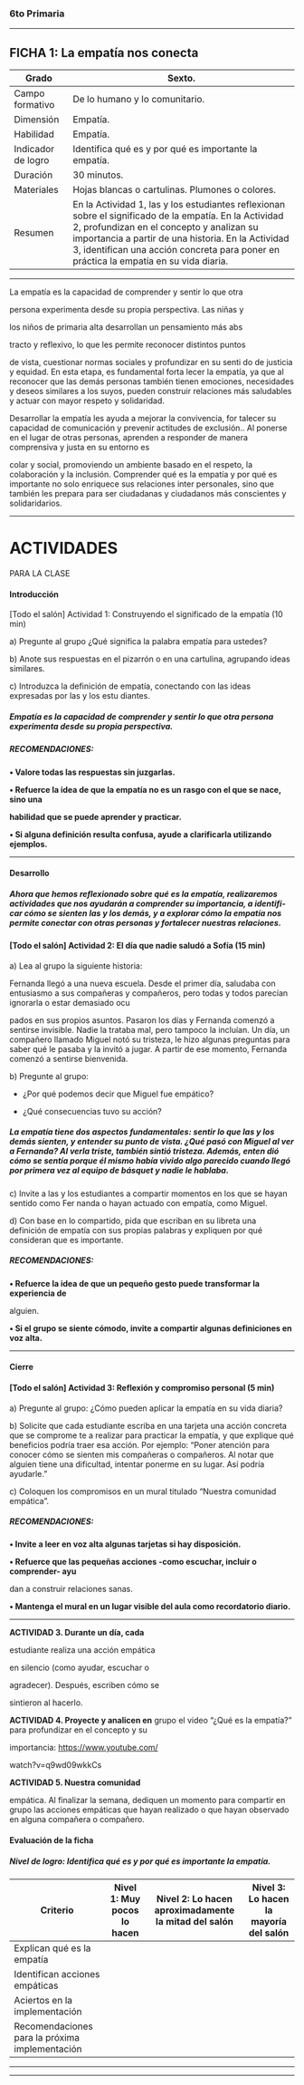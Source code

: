 ### 6to Primaria


-----

## FICHA 1: La empatía nos conecta

|Grado|Sexto.|
|---|---|
|Campo formativo|De lo humano y lo comunitario.|
|Dimensión|Empatía.|
|Habilidad|Empatía.|
|Indicador de logro|Identifica qué es y por qué es importante la empatía.|
|Duración|30 minutos.|
|Materiales|Hojas blancas o cartulinas. Plumones o colores.|
|Resumen|En la Actividad 1, las y los estudiantes reflexionan sobre el significado de la empatía. En la Actividad 2, profundizan en el concepto y analizan su importancia a partir de una historia. En la Actividad 3, identifican una acción concreta para poner en práctica la empatía en su vida diaria.|


-----

La empatía es la capacidad de comprender y sentir lo que otra

persona experimenta desde su propia perspectiva. Las niñas y

los niños de primaria alta desarrollan un pensamiento más abs­

tracto y reflexivo, lo que les permite reconocer distintos puntos

de vista, cuestionar normas sociales y profundizar en su senti­
do de justicia y equidad. En esta etapa, es fundamental forta­
lecer la empatía, ya que al reconocer que las demás personas
también tienen emociones, necesidades y deseos similares a
los suyos, pueden construir relaciones más saludables y actuar
con mayor respeto y solidaridad.

Desarrollar la empatía les ayuda a mejorar la convivencia, for­
talecer su capacidad de comunicación y prevenir actitudes de
exclusión.. Al ponerse en el lugar de otras personas, aprenden
a responder de manera comprensiva y justa en su entorno es­

colar y social, promoviendo un ambiente basado en el respeto,
la colaboración y la inclusión. Comprender qué es la empatía y
por qué es importante no solo enriquece sus relaciones inter­
personales, sino que también les prepara para ser ciudadanas
y ciudadanos más conscientes y solidaridarios.


-----

# ACTIVIDADES
 PARA LA CLASE

#### Introducción

 [Todo el salón] Actividad 1: Construyendo el significado de la empatía (10 min)

a) Pregunte al grupo ¿Qué significa la palabra empatía para ustedes?

b) Anote sus respuestas en el pizarrón o en una cartulina, agrupando ideas similares.

c) Introduzca la definición de empatía, conectando con las ideas expresadas por las y los estu­
diantes.

##### Empatía es la capacidad de comprender y sentir lo que otra persona experimenta desde su propia perspectiva.


##### RECOMENDACIONES:

**• Valore todas las respuestas sin juzgarlas.**

**• Refuerce la idea de que la empatía no es un rasgo con el que se nace, sino una**

**habilidad que se puede aprender y practicar.**

**• Si alguna definición resulta confusa, ayude a clarificarla utilizando ejemplos.**


-----

#### Desarrollo


##### Ahora que hemos reflexionado sobre qué es la empatía, realizaremos actividades que nos ayudarán a comprender su importancia, a identifi­ car cómo se sienten las y los demás, y a explorar cómo la empatía nos permite conectar con otras personas y fortalecer nuestras relaciones.

#### [Todo el salón] Actividad 2: El día que nadie saludó a Sofía (15 min)

a) Lea al grupo la siguiente historia:

Fernanda llegó a una nueva escuela. Desde el primer día, saludaba con entusiasmo a sus
compañeras y compañeros, pero todas y todos parecían ignorarla o estar demasiado ocu­

pados en sus propios asuntos. Pasaron los días y Fernanda comenzó a sentirse invisible.
Nadie la trataba mal, pero tampoco la incluían. Un día, un compañero llamado Miguel notó
su tristeza, le hizo algunas preguntas para saber qué le pasaba y la invitó a jugar. A partir
de ese momento, Fernanda comenzó a sentirse bienvenida.

b) Pregunte al grupo:

  - ¿Por qué podemos decir que Miguel fue empático?

  - ¿Qué consecuencias tuvo su acción?

##### La empatía tiene dos aspectos fundamentales: sentir lo que las y los demás sienten, y entender su punto de vista. ¿Qué pasó con Miguel al ver a Fernanda? Al verla triste, también sintió tristeza. Además, enten­ dió cómo se sentía porque él mismo había vivido algo parecido cuando llegó por primera vez al equipo de básquet y nadie le hablaba.

c) Invite a las y los estudiantes a compartir momentos en los que se hayan sentido como Fer­
nanda o hayan actuado con empatía, como Miguel.

d) Con base en lo compartido, pida que escriban en su libreta una definición de empatía con
sus propias palabras y expliquen por qué consideran que es importante.


##### RECOMENDACIONES:

**• Refuerce la idea de que un pequeño gesto puede transformar la experiencia de**

alguien.

**• Si el grupo se siente cómodo, invite a compartir algunas definiciones en voz alta.**


-----

#### Cierre



#### [Todo el salón] Actividad 3: Reflexión y compromiso personal (5 min)

a) Pregunte al grupo:
¿Cómo pueden aplicar la empatía en su vida diaria?

b) Solicite que cada estudiante escriba en una tarjeta una acción concreta que se comprome­
te a realizar para practicar la empatía, y que explique qué beneficios podría traer esa acción.
Por ejemplo: “Poner atención para conocer cómo se sienten mis compañeras o compañeros.
Al notar que alguien tiene una dificultad, intentar ponerme en su lugar. Así podría ayudarle.”

c) Coloquen los compromisos en un mural titulado “Nuestra comunidad empática”.


##### RECOMENDACIONES:

**• Invite a leer en voz alta algunas tarjetas si hay disposición.**

**• Refuerce que las pequeñas acciones -como escuchar, incluir o comprender- ayu­**

dan a construir relaciones sanas.

**• Mantenga el mural en un lugar visible del aula como recordatorio diario.**


-----

**ACTIVIDAD 3. Durante un día, cada**

estudiante realiza una acción empática

en silencio (como ayudar, escuchar o

agradecer). Después, escriben cómo se

sintieron al hacerlo.

**ACTIVIDAD 4. Proyecte y analicen en**
grupo el video “¿Qué es la empatía?”
para profundizar en el concepto y su


importancia: https://www.youtube.com/

watch?v=q9wd09wkkCs

**ACTIVIDAD 5. Nuestra comunidad**

empática. Al finalizar la semana,
dediquen un momento para compartir en
grupo las acciones empáticas que hayan
realizado o que hayan observado en
alguna compañera o compañero.


#### Evaluación de la ficha


##### Nivel de logro: Identifica qué es y por qué es importante la empatía.

|Criterio|Nivel 1: Muy pocos lo hacen|Nivel 2: Lo hacen aproximadamente la mitad del salón|Nivel 3: Lo hacen la mayoría del salón|
|---|---|---|---|
|Explican qué es la empatía||||
|Identifican acciones empáticas||||
|Aciertos en la implementación||||
|Recomendaciones para la próxima implementación||||


-----

-----

